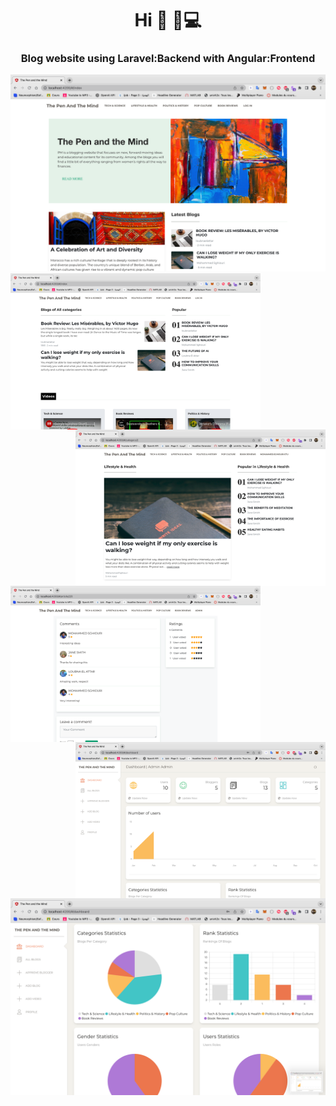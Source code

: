 
<h1 align="center">Hi 👋 🏼‍💻</h1>
<h3 align="center">Blog website using Laravel:Backend with Angular:Frontend</h3>

<img width="1000px" alt="Coding" src="https://github.com/sghiouri-mohammed/Angular-Laravel-Blog-Website/blob/master/Blog%20Screens/index.png">
<br>
<img align="left" width="400px" alt="Coding" src="https://github.com/sghiouri-mohammed/Angular-Laravel-Blog-Website/blob/master/Blog%20Screens/index2.png">
<br>
<br>

<img align="right" width="400px" alt="Coding" src="https://github.com/sghiouri-mohammed/Angular-Laravel-Blog-Website/blob/master/Blog%20Screens/article.png">
<br>
<br>

<img align="left" width="400px" alt="Coding" src="https://github.com/sghiouri-mohammed/Angular-Laravel-Blog-Website/blob/master/Blog%20Screens/add%20comment.png">
<img align="right" width="400px" alt="Coding" src="https://github.com/sghiouri-mohammed/Angular-Laravel-Blog-Website/blob/master/Blog%20Screens/dash.png">
<br>
<br>
<img width="1000px" alt="Coding" src="https://github.com/sghiouri-mohammed/Angular-Laravel-Blog-Website/blob/master/Blog%20Screens/dash%20graphs.png">
<br>
